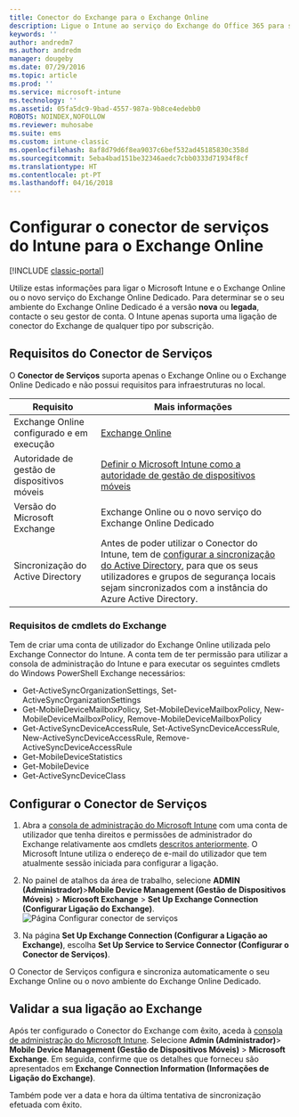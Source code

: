 ```yaml
---
title: Conector do Exchange para o Exchange Online
description: Ligue o Intune ao serviço do Exchange do Office 365 para suportar a gestão de dispositivos móveis (MDM) do Exchange Active Sync.
keywords: ''
author: andredm7
ms.author: andredm
manager: dougeby
ms.date: 07/29/2016
ms.topic: article
ms.prod: ''
ms.service: microsoft-intune
ms.technology: ''
ms.assetid: 05fa5dc9-9bad-4557-987a-9b8ce4edebb0
ROBOTS: NOINDEX,NOFOLLOW
ms.reviewer: muhosabe
ms.suite: ems
ms.custom: intune-classic
ms.openlocfilehash: 8af8d79d6f8ea9037c6bef532ad45185830c358d
ms.sourcegitcommit: 5eba4bad151be32346aedc7cbb0333d71934f8cf
ms.translationtype: HT
ms.contentlocale: pt-PT
ms.lasthandoff: 04/16/2018
---
```

# <a name="configure-the-intune-service-to-service-connector-for-exchange-online"></a>Configurar o conector de serviços do Intune para o Exchange Online

[!INCLUDE [classic-portal](../includes/classic-portal.md)]

Utilize estas informações para ligar o Microsoft Intune e o Exchange Online ou o novo serviço do Exchange Online Dedicado. Para determinar se o seu ambiente do Exchange Online Dedicado é a versão **nova** ou **legada**, contacte o seu gestor de conta. O Intune apenas suporta uma ligação de conector do Exchange de qualquer tipo por subscrição.

## <a name="service-to-service-connector-requirements"></a>Requisitos do Conector de Serviços
O **Conector de Serviços** suporta apenas o Exchange Online ou o Exchange Online Dedicado e não possui requisitos para infraestruturas no local.


|              Requisito               |                                                                                                            Mais informações                                                                                                            |
|----------------------------------------|----------------------------------------------------------------------------------------------------------------------------------------------------------------------------------------------------------------------------------------|
| Exchange Online configurado e em execução |                                                                                 [Exchange Online](https://technet.microsoft.com/library/jj200580.aspx)                                                                                 |
|   Autoridade de gestão de dispositivos móveis   |                                                       [Definir o Microsoft Intune como a autoridade de gestão de dispositivos móveis](prerequisites-for-enrollment.md#step-2-set-mdm-authority)                                                       |
|       Versão do Microsoft Exchange       |                                                                                      Exchange Online ou o novo serviço do Exchange Online Dedicado                                                                                      |
|    Sincronização do Active Directory    | Antes de poder utilizar o Conector do Intune, tem de [configurar a sincronização do Active Directory](/intune/users-permissions-add), para que os seus utilizadores e grupos de segurança locais sejam sincronizados com a instância do Azure Active Directory. |

### <a name="exchange-cmdlet-requirements"></a>Requisitos de cmdlets do Exchange

Tem de criar uma conta de utilizador do Exchange Online utilizada pelo Exchange Connector do Intune. A conta tem de ter permissão para utilizar a consola de administração do Intune e para executar os seguintes cmdlets do Windows PowerShell Exchange necessários:

 - Get-ActiveSyncOrganizationSettings, Set-ActiveSyncOrganizationSettings
 - Get-MobileDeviceMailboxPolicy, Set-MobileDeviceMailboxPolicy, New-MobileDeviceMailboxPolicy, Remove-MobileDeviceMailboxPolicy
 - Get-ActiveSyncDeviceAccessRule, Set-ActiveSyncDeviceAccessRule, New-ActiveSyncDeviceAccessRule, Remove-ActiveSyncDeviceAccessRule
 - Get-MobileDeviceStatistics
 - Get-MobileDevice
 - Get-ActiveSyncDeviceClass

## <a name="set-up-the-service-to-service-connector"></a>Configurar o Conector de Serviços

1. Abra a [consola de administração do Microsoft Intune](https://manage.microsoft.com) com uma conta de utilizador que tenha direitos e permissões de administrador do Exchange relativamente aos cmdlets [descritos anteriormente](#exchange-cmdlet-requirements). O Microsoft Intune utiliza o endereço de e-mail do utilizador que tem atualmente sessão iniciada para configurar a ligação.

2.  No painel de atalhos da área de trabalho, selecione **ADMIN (Administrador)**>**Mobile Device Management (Gestão de Dispositivos Móveis)** > **Microsoft Exchange** > **Set Up Exchange Connection (Configurar Ligação do Exchange)**.
![Página Configurar conector de serviços](../media/intunesa5cservicetoserviceconnector.png)

3.  Na página **Set Up Exchange Connection (Configurar a Ligação ao Exchange)**, escolha **Set Up Service to Service Connector (Configurar o Conector de Serviços)**.


O Conector de Serviços configura e sincroniza automaticamente o seu Exchange Online ou o novo ambiente do Exchange Online Dedicado.

## <a name="validate-your-exchange-connection"></a>Validar a sua ligação ao Exchange

Após ter configurado o Conector do Exchange com êxito, aceda à [consola de administração do Microsoft Intune](https://manage.microsoft.com). Selecione **Admin (Administrador)**> **Mobile Device Management (Gestão de Dispositivos Móveis)** > **Microsoft Exchange**. Em seguida, confirme que os detalhes que forneceu são apresentados em **Exchange Connection Information (Informações de Ligação do Exchange)**.

Também pode ver a data e hora da última tentativa de sincronização efetuada com êxito.
